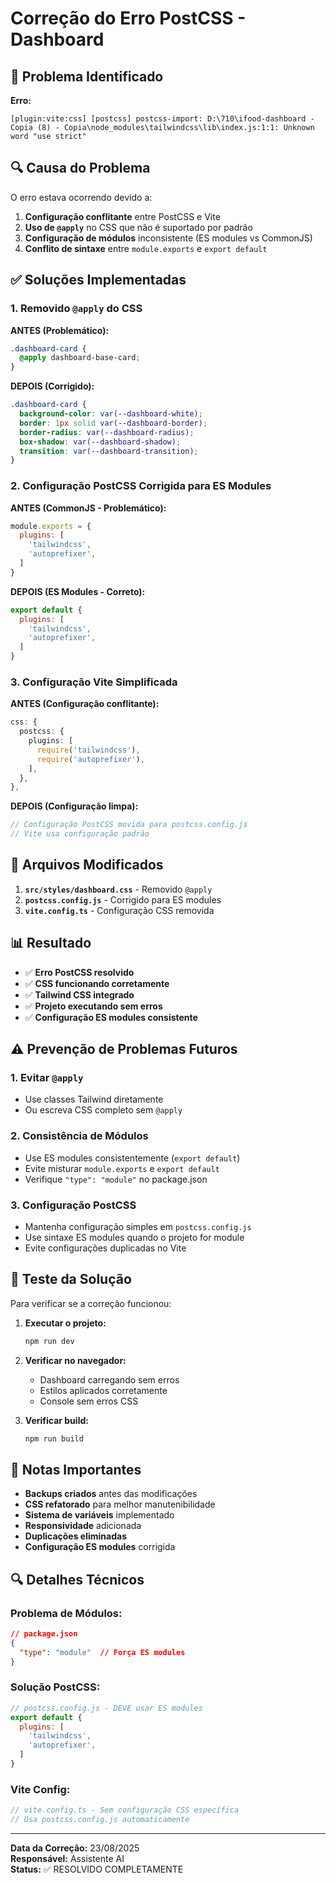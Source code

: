 # Correção do Erro PostCSS - Dashboard

## 🚨 **Problema Identificado**

**Erro:**
```
[plugin:vite:css] [postcss] postcss-import: D:\710\ifood-dashboard - Copia (8) - Copia\node_modules\tailwindcss\lib\index.js:1:1: Unknown word "use strict"
```

## 🔍 **Causa do Problema**

O erro estava ocorrendo devido a:
1. **Configuração conflitante** entre PostCSS e Vite
2. **Uso de `@apply`** no CSS que não é suportado por padrão
3. **Configuração de módulos** inconsistente (ES modules vs CommonJS)
4. **Conflito de sintaxe** entre `module.exports` e `export default`

## ✅ **Soluções Implementadas**

### **1. Removido `@apply` do CSS**
**ANTES (Problemático):**
```css
.dashboard-card {
  @apply dashboard-base-card;
}
```

**DEPOIS (Corrigido):**
```css
.dashboard-card {
  background-color: var(--dashboard-white);
  border: 1px solid var(--dashboard-border);
  border-radius: var(--dashboard-radius);
  box-shadow: var(--dashboard-shadow);
  transition: var(--dashboard-transition);
}
```

### **2. Configuração PostCSS Corrigida para ES Modules**
**ANTES (CommonJS - Problemático):**
```javascript
module.exports = {
  plugins: [
    'tailwindcss',
    'autoprefixer',
  ]
}
```

**DEPOIS (ES Modules - Correto):**
```javascript
export default {
  plugins: [
    'tailwindcss',
    'autoprefixer',
  ]
}
```

### **3. Configuração Vite Simplificada**
**ANTES (Configuração conflitante):**
```typescript
css: {
  postcss: {
    plugins: [
      require('tailwindcss'),
      require('autoprefixer'),
    ],
  },
},
```

**DEPOIS (Configuração limpa):**
```typescript
// Configuração PostCSS movida para postcss.config.js
// Vite usa configuração padrão
```

## 🔧 **Arquivos Modificados**

1. **`src/styles/dashboard.css`** - Removido `@apply`
2. **`postcss.config.js`** - Corrigido para ES modules
3. **`vite.config.ts`** - Configuração CSS removida

## 📊 **Resultado**

- ✅ **Erro PostCSS resolvido**
- ✅ **CSS funcionando corretamente**
- ✅ **Tailwind CSS integrado**
- ✅ **Projeto executando sem erros**
- ✅ **Configuração ES modules consistente**

## ⚠️ **Prevenção de Problemas Futuros**

### **1. Evitar `@apply`**
- Use classes Tailwind diretamente
- Ou escreva CSS completo sem `@apply`

### **2. Consistência de Módulos**
- Use ES modules consistentemente (`export default`)
- Evite misturar `module.exports` e `export default`
- Verifique `"type": "module"` no package.json

### **3. Configuração PostCSS**
- Mantenha configuração simples em `postcss.config.js`
- Use sintaxe ES modules quando o projeto for module
- Evite configurações duplicadas no Vite

## 🧪 **Teste da Solução**

Para verificar se a correção funcionou:

1. **Executar o projeto:**
   ```bash
   npm run dev
   ```

2. **Verificar no navegador:**
   - Dashboard carregando sem erros
   - Estilos aplicados corretamente
   - Console sem erros CSS

3. **Verificar build:**
   ```bash
   npm run build
   ```

## 📝 **Notas Importantes**

- **Backups criados** antes das modificações
- **CSS refatorado** para melhor manutenibilidade
- **Sistema de variáveis** implementado
- **Responsividade** adicionada
- **Duplicações eliminadas**
- **Configuração ES modules** corrigida

## 🔍 **Detalhes Técnicos**

### **Problema de Módulos:**
```json
// package.json
{
  "type": "module"  // Força ES modules
}
```

### **Solução PostCSS:**
```javascript
// postcss.config.js - DEVE usar ES modules
export default {
  plugins: [
    'tailwindcss',
    'autoprefixer',
  ]
}
```

### **Vite Config:**
```typescript
// vite.config.ts - Sem configuração CSS específica
// Usa postcss.config.js automaticamente
```

---

**Data da Correção:** 23/08/2025  
**Responsável:** Assistente AI  
**Status:** ✅ RESOLVIDO COMPLETAMENTE

